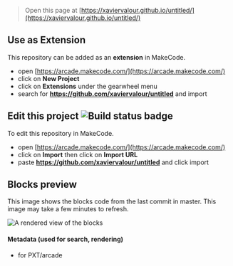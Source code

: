  


> Open this page at [https://xaviervalour.github.io/untitled/](https://xaviervalour.github.io/untitled/)

## Use as Extension

This repository can be added as an **extension** in MakeCode.

* open [https://arcade.makecode.com/](https://arcade.makecode.com/)
* click on **New Project**
* click on **Extensions** under the gearwheel menu
* search for **https://github.com/xaviervalour/untitled** and import

## Edit this project ![Build status badge](https://github.com/xaviervalour/untitled/workflows/MakeCode/badge.svg)

To edit this repository in MakeCode.

* open [https://arcade.makecode.com/](https://arcade.makecode.com/)
* click on **Import** then click on **Import URL**
* paste **https://github.com/xaviervalour/untitled** and click import

## Blocks preview

This image shows the blocks code from the last commit in master.
This image may take a few minutes to refresh.

![A rendered view of the blocks](https://github.com/xaviervalour/untitled/raw/master/.github/makecode/blocks.png)

#### Metadata (used for search, rendering)

* for PXT/arcade
<script src="https://makecode.com/gh-pages-embed.js"></script><script>makeCodeRender("{{ site.makecode.home_url }}", "{{ site.github.owner_name }}/{{ site.github.repository_name }}");</script>
